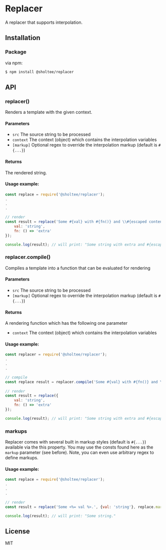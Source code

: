 # Replacer

A replacer that supports interpolation.

## Installation

### Package

via npm:

```bash
$ npm install @sholtee/replacer
```

## API

### replacer()
Renders a template with the given context.

#### Parameters

 - `src` The source string to be processed
 - `context` The context (object) which contains the interpolation variables 
 - `[markup]` Optional regex to override the interpolation markup (default is `#{...}`)
 
#### Returns
The rendered string.

#### Usage example:

```js
const replace = require('@sholtee/replacer');
.
.
.

// render
const result = replace('Some #{val} with #{fn()} and \\#{escaped content}.', {
    val: 'string',
    fn: () => 'extra'
});

console.log(result); // will print: "Some string with extra and #{escaped content}."
```

### replacer.compile()
Compiles a template into a function that can be evaluated for rendering

#### Parameters

 - `src`  The source string to be processed
 - `[markup]` Optional regex to override the interpolation markup (default is `#{...}`)
 
#### Returns
A rendering function which has the following one parameter

 - `context`  The context (object) which contains the interpolation variables 
 
#### Usage example:

```js
const replacer = require('@sholtee/replacer');
.
.
.

// compile
const replace result = replacer.compile('Some #{val} with #{fn()} and \\#{escaped content}.');
 
// render 
const result = replace({
    val: 'string',
    fn: () => 'extra'
});

console.log(result); // will print: "Some string with extra and #{escaped content}."
```

### markups
Replacer comes with several built in markup styles (default is `#{...}`) available via the this property. You may use the consts found here as the `markup` parameter (see before). Note, you can even use arbitrary regex to define markups.

#### Usage example:

```js
const replace = require('@sholtee/replacer');
.
.
.

// render
const result = replace('Some <%= val %>.', {val: 'string'}, replace.markups.ERB);

console.log(result); // will print: "Some string."
```

## License

MIT